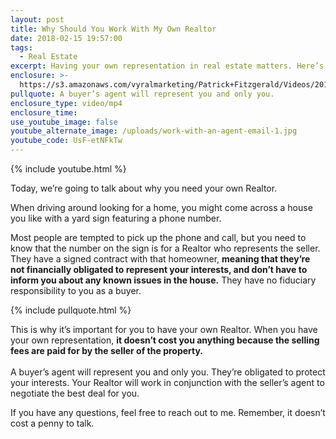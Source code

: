 ```yaml
---
layout: post
title: Why Should You Work With My Own Realtor
date: 2018-02-15 19:57:00
tags:
  - Real Estate
excerpt: Having your own representation in real estate matters. Here’s why.
enclosure: >-
  https://s3.amazonaws.com/vyralmarketing/Patrick+Fitzgerald/Videos/2018/February/The+VA+Loan+Guy-+Why+Should+You+Work+With+My+Own+Realtor%253F.mp4
pullquote: A buyer’s agent will represent you and only you.
enclosure_type: video/mp4
enclosure_time:
use_youtube_image: false
youtube_alternate_image: /uploads/work-with-an-agent-email-1.jpg
youtube_code: UsF-etNFkTw
---
```


{% include youtube.html %}

Today, we’re going to talk about why you need your own Realtor.

When driving around looking for a home, you might come across a house you like with a yard sign featuring a phone number.

Most people are tempted to pick up the phone and call, but you need to know that the number on the sign is for a Realtor who represents the seller. They have a signed contract with that homeowner, **meaning that they’re not financially obligated to represent your interests, and don’t have to inform you about any known issues in the house.** They have no fiduciary responsibility to you as a buyer.

{% include pullquote.html %}

This is why it’s important for you to have your own Realtor. When you have your own representation, **it doesn’t cost you anything because the selling fees are paid for by the seller of the property.**<br><br>A buyer’s agent will represent you and only you. They’re obligated to protect your interests. Your Realtor will work in conjunction with the seller’s agent to negotiate the best deal for you.

If you have any questions, feel free to reach out to me. Remember, it doesn’t cost a penny to talk.